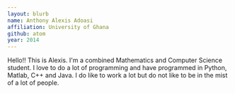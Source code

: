 ```yaml
---
layout: blurb
name: Anthony Alexis Adoasi
affiliation: University of Ghana
github: atom
year: 2014
---
```


Hello!!
This is Alexis. I'm a combined Mathematics and Computer Science student.
I love to do a lot of programming and have programmed in Python, Matlab, C++ and Java.
I do like to work a lot but do not like to be in the mist of a lot of people.
